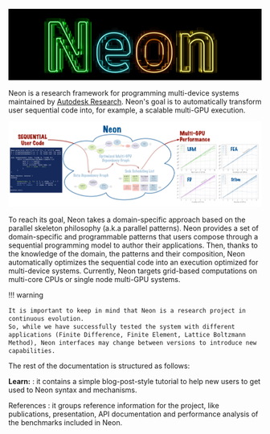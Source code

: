 ![Neon logo](logo/neonDarkLogo.jpg "Neon")

Neon is a research framework for programming multi-device systems maintained by [Autodesk Research](https://www.autodesk.com/research/overview). 
Neon's goal is to automatically transform user sequential code into, for example, a scalable multi-GPU execution.

![Neon logo](img/high-level-idea.png "High level idea")

To reach its goal, Neon takes a domain-specific approach based on the parallel skeleton philosophy (a.k.a parallel patterns). 
Neon provides a set of domain-specific and programmable patterns that users compose through a sequential programming model to author their applications. 
Then, thanks to the knowledge of the domain, the patterns and their composition, Neon automatically optimizes the sequential code into an execution optimized for multi-device systems. Currently, Neon targets grid-based computations on multi-core CPUs or single node multi-GPU systems.

!!! warning

    It is important to keep in mind that Neon is a research project in continuous evolution. 
    So, while we have successfully tested the system with different applications (Finite Difference, Finite Element, Lattice Boltzmann Method), Neon interfaces may change between versions to introduce new capabilities. 

The rest of the documentation is structured as follows:

**Learn:** 
: it contains a simple blog-post-style tutorial to help new users to get used to Neon syntax and mechanisms. 

References
: it groups reference information for the project, like publications, presentation, API documentation and performance analysis of the benchmarks included in Neon. 
